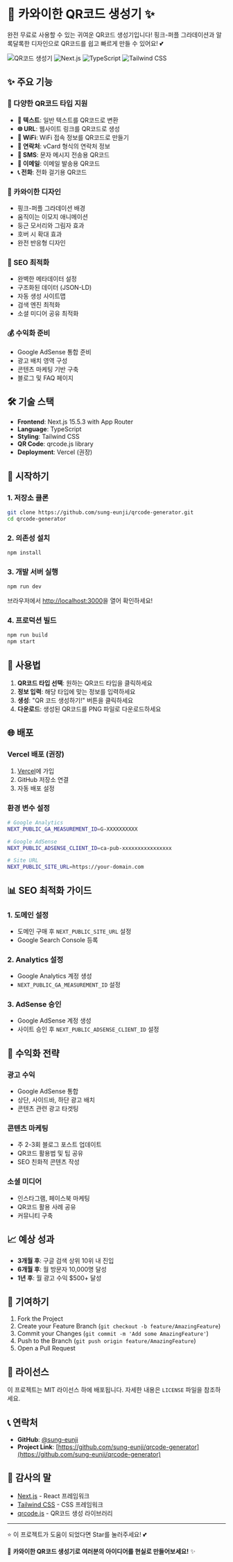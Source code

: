 # 🎀 카와이한 QR코드 생성기 ✨

완전 무료로 사용할 수 있는 귀여운 QR코드 생성기입니다! 핑크-퍼플 그라데이션과 알록달록한 디자인으로 QR코드를 쉽고 빠르게 만들 수 있어요! 💕

![QR코드 생성기](https://img.shields.io/badge/QR코드-생성기-pink?style=for-the-badge&logo=qr-code&logoColor=white)
![Next.js](https://img.shields.io/badge/Next.js-15.5.3-black?style=for-the-badge&logo=next.js&logoColor=white)
![TypeScript](https://img.shields.io/badge/TypeScript-5.0-blue?style=for-the-badge&logo=typescript&logoColor=white)
![Tailwind CSS](https://img.shields.io/badge/Tailwind_CSS-3.0-38B2AC?style=for-the-badge&logo=tailwind-css&logoColor=white)

## ✨ 주요 기능

### 🎯 다양한 QR코드 타입 지원

- **📝 텍스트**: 일반 텍스트를 QR코드로 변환
- **🌐 URL**: 웹사이트 링크를 QR코드로 생성
- **📶 WiFi**: WiFi 접속 정보를 QR코드로 만들기
- **👤 연락처**: vCard 형식의 연락처 정보
- **💬 SMS**: 문자 메시지 전송용 QR코드
- **📧 이메일**: 이메일 발송용 QR코드
- **📞 전화**: 전화 걸기용 QR코드

### 🎨 카와이한 디자인

- 핑크-퍼플 그라데이션 배경
- 움직이는 이모지 애니메이션
- 둥근 모서리와 그림자 효과
- 호버 시 확대 효과
- 완전 반응형 디자인

### 🚀 SEO 최적화

- 완벽한 메타데이터 설정
- 구조화된 데이터 (JSON-LD)
- 자동 생성 사이트맵
- 검색 엔진 최적화
- 소셜 미디어 공유 최적화

### 💰 수익화 준비

- Google AdSense 통합 준비
- 광고 배치 영역 구성
- 콘텐츠 마케팅 기반 구축
- 블로그 및 FAQ 페이지

## 🛠️ 기술 스택

- **Frontend**: Next.js 15.5.3 with App Router
- **Language**: TypeScript
- **Styling**: Tailwind CSS
- **QR Code**: qrcode.js library
- **Deployment**: Vercel (권장)

## 🚀 시작하기

### 1. 저장소 클론

```bash
git clone https://github.com/sung-eunji/qrcode-generator.git
cd qrcode-generator
```

### 2. 의존성 설치

```bash
npm install
```

### 3. 개발 서버 실행

```bash
npm run dev
```

브라우저에서 [http://localhost:3000](http://localhost:3000)을 열어 확인하세요!

### 4. 프로덕션 빌드

```bash
npm run build
npm start
```

## 📱 사용법

1. **QR코드 타입 선택**: 원하는 QR코드 타입을 클릭하세요
2. **정보 입력**: 해당 타입에 맞는 정보를 입력하세요
3. **생성**: "QR 코드 생성하기!" 버튼을 클릭하세요
4. **다운로드**: 생성된 QR코드를 PNG 파일로 다운로드하세요

## 🌐 배포

### Vercel 배포 (권장)

1. [Vercel](https://vercel.com)에 가입
2. GitHub 저장소 연결
3. 자동 배포 설정

### 환경 변수 설정

```bash
# Google Analytics
NEXT_PUBLIC_GA_MEASUREMENT_ID=G-XXXXXXXXXX

# Google AdSense
NEXT_PUBLIC_ADSENSE_CLIENT_ID=ca-pub-xxxxxxxxxxxxxxxx

# Site URL
NEXT_PUBLIC_SITE_URL=https://your-domain.com
```

## 📊 SEO 최적화 가이드

### 1. 도메인 설정

- 도메인 구매 후 `NEXT_PUBLIC_SITE_URL` 설정
- Google Search Console 등록

### 2. Analytics 설정

- Google Analytics 계정 생성
- `NEXT_PUBLIC_GA_MEASUREMENT_ID` 설정

### 3. AdSense 승인

- Google AdSense 계정 생성
- 사이트 승인 후 `NEXT_PUBLIC_ADSENSE_CLIENT_ID` 설정

## 🎯 수익화 전략

### 광고 수익

- Google AdSense 통합
- 상단, 사이드바, 하단 광고 배치
- 콘텐츠 관련 광고 타겟팅

### 콘텐츠 마케팅

- 주 2-3회 블로그 포스트 업데이트
- QR코드 활용법 및 팁 공유
- SEO 친화적 콘텐츠 작성

### 소셜 미디어

- 인스타그램, 페이스북 마케팅
- QR코드 활용 사례 공유
- 커뮤니티 구축

## 📈 예상 성과

- **3개월 후**: 구글 검색 상위 10위 내 진입
- **6개월 후**: 월 방문자 10,000명 달성
- **1년 후**: 월 광고 수익 $500+ 달성

## 🤝 기여하기

1. Fork the Project
2. Create your Feature Branch (`git checkout -b feature/AmazingFeature`)
3. Commit your Changes (`git commit -m 'Add some AmazingFeature'`)
4. Push to the Branch (`git push origin feature/AmazingFeature`)
5. Open a Pull Request

## 📄 라이선스

이 프로젝트는 MIT 라이선스 하에 배포됩니다. 자세한 내용은 `LICENSE` 파일을 참조하세요.

## 📞 연락처

- **GitHub**: [@sung-eunji](https://github.com/sung-eunji)
- **Project Link**: [https://github.com/sung-eunji/qrcode-generator](https://github.com/sung-eunji/qrcode-generator)

## 🙏 감사의 말

- [Next.js](https://nextjs.org/) - React 프레임워크
- [Tailwind CSS](https://tailwindcss.com/) - CSS 프레임워크
- [qrcode.js](https://github.com/soldair/node-qrcode) - QR코드 생성 라이브러리

---

⭐ 이 프로젝트가 도움이 되었다면 Star를 눌러주세요! 💕

🎀 **카와이한 QR코드 생성기로 여러분의 아이디어를 현실로 만들어보세요!** ✨
